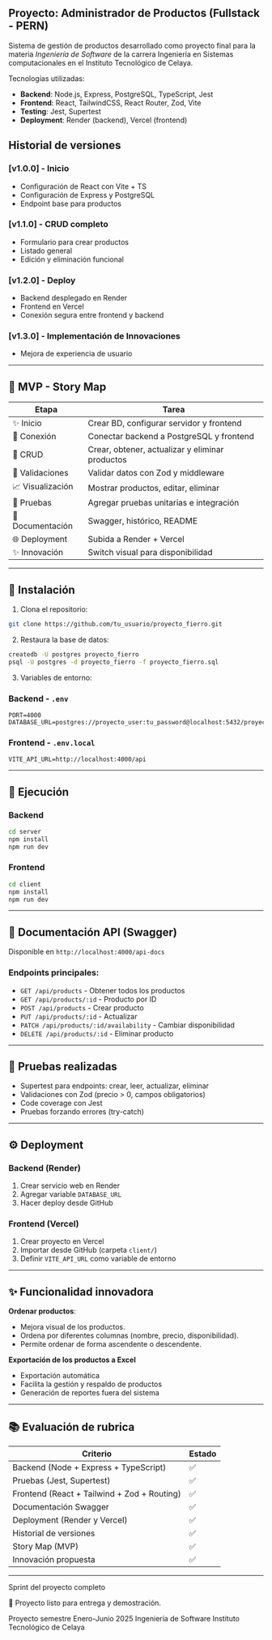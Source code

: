 ## Proyecto: Administrador de Productos (Fullstack - PERN)

Sistema de gestión de productos desarrollado como proyecto final para la materia *Ingeniería de Software* de la carrera Ingeniería en Sistemas computacionales en el Instituto Tecnológico de Celaya.

Tecnologías utilizadas:

* **Backend**: Node.js, Express, PostgreSQL, TypeScript, Jest
* **Frontend**: React, TailwindCSS, React Router, Zod, Vite
* **Testing**: Jest, Supertest
* **Deployment**: Render (backend), Vercel (frontend)

## Historial de versiones 
 
### [v1.0.0] - Inicio 
- Configuración de React con Vite + TS 
- Configuración de Express y PostgreSQL 
- Endpoint base para productos 
 
### [v1.1.0] - CRUD completo 
- Formulario para crear productos 
- Listado general 
- Edición y eliminación funcional
 
### [v1.2.0] - Deploy 
- Backend desplegado en Render 
- Frontend en Vercel 
- Conexión segura entre frontend y backend 
 
### [v1.3.0] - Implementación de Innovaciones
- Mejora de experiencia de usuario


---

## 📅 MVP - Story Map

| Etapa            | Tarea                                           |
| ---------------- | ----------------------------------------------- |
| ✨ Inicio         | Crear BD, configurar servidor y frontend        |
| 🔄 Conexión      | Conectar backend a PostgreSQL y frontend        |
| 🔢 CRUD          | Crear, obtener, actualizar y eliminar productos |
| 📑 Validaciones  | Validar datos con Zod y middleware              |
| 📈 Visualización | Mostrar productos, editar, eliminar             |
| 💼 Pruebas       | Agregar pruebas unitarias e integración         |
| 📖 Documentación | Swagger, histórico, README                      |
| 🌐 Deployment    | Subida a Render + Vercel                        |
| ✨ Innovación     | Switch visual para disponibilidad               |

---

## 📄 Instalación

1. Clona el repositorio:

```bash
git clone https://github.com/tu_usuario/proyecto_fierro.git
```

2. Restaura la base de datos:

```bash
createdb -U postgres proyecto_fierro
psql -U postgres -d proyecto_fierro -f proyecto_fierro.sql
```

3. Variables de entorno:

### Backend - `.env`

```
PORT=4000
DATABASE_URL=postgres://proyecto_user:tu_password@localhost:5432/proyecto_fierro
```

### Frontend - `.env.local`

```
VITE_API_URL=http://localhost:4000/api
```

---

## 🚀 Ejecución

### Backend

```bash
cd server
npm install
npm run dev
```

### Frontend

```bash
cd client
npm install
npm run dev
```

---

## 📃 Documentación API (Swagger)

Disponible en `http://localhost:4000/api-docs`

### Endpoints principales:

* `GET /api/products` - Obtener todos los productos
* `GET /api/products/:id` - Producto por ID
* `POST /api/products` - Crear producto
* `PUT /api/products/:id` - Actualizar
* `PATCH /api/products/:id/availability` - Cambiar disponibilidad
* `DELETE /api/products/:id` - Eliminar producto

---

## 🔧 Pruebas realizadas

* Supertest para endpoints: crear, leer, actualizar, eliminar
* Validaciones con Zod (precio > 0, campos obligatorios)
* Code coverage con Jest
* Pruebas forzando errores (try-catch)

---

## ⚙ Deployment

### Backend (Render)

1. Crear servicio web en Render
2. Agregar variable `DATABASE_URL`
3. Hacer deploy desde GitHub

### Frontend (Vercel)

1. Crear proyecto en Vercel
2. Importar desde GitHub (carpeta `client/`)
3. Definir `VITE_API_URL` como variable de entorno

---

## ✨ Funcionalidad innovadora

**Ordenar productos**:

* Mejora visual de los productos.
* Ordena por diferentes columnas (nombre, precio, disponibilidad).
* Permite ordenar de forma ascendente o descendente.

**Exportación de los productos a Excel**
* Exportación automática
* Facilita la gestión y respaldo de productos
* Generación de reportes fuera del sistema

---

## 📚 Evaluación de rubrica

| Criterio                                    | Estado |
| ------------------------------------------- | ------ |
| Backend (Node + Express + TypeScript)       | ✅      |
| Pruebas (Jest, Supertest)                   | ✅      |
| Frontend (React + Tailwind + Zod + Routing) | ✅      |
| Documentación Swagger                       | ✅      |
| Deployment (Render y Vercel)                | ✅      |
| Historial de versiones                      | ✅      |
| Story Map (MVP)                             | ✅      |
| Innovación propuesta                        | ✅      |

---
Sprint del proyecto completo

🚀 Proyecto listo para entrega y demostración.

Proyecto semestre Enero-Junio 2025 Ingeniería de Software
Instituto Tecnológico de Celaya


